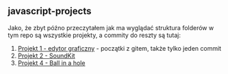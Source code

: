 ## javascript-projects

 Jako, że zbyt późno przeczytałem jak ma wyglądać struktura folderów w tym repo są wszystkie projekty, a commity do reszty są tutaj:
1. [Projekt 1 - edytor graficzny](https://github.com/dburnat/javascript_01) - początki z gitem, także tylko jeden commit
2. [Projekt 2 - SoundKit](https://github.com/dburnat/js-2-keyboard) 
3. [Projekt 4 - Ball in a hole](https://github.com/dburnat/javascript_04) 
